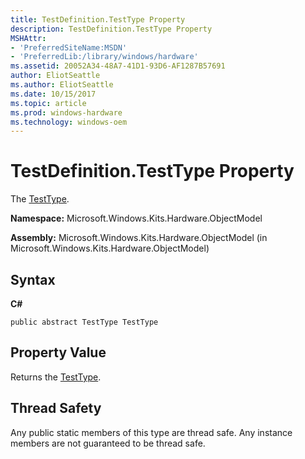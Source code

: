 ```yaml
---
title: TestDefinition.TestType Property
description: TestDefinition.TestType Property
MSHAttr:
- 'PreferredSiteName:MSDN'
- 'PreferredLib:/library/windows/hardware'
ms.assetid: 20052A34-48A7-41D1-93D6-AF1287B57691
author: EliotSeattle
ms.author: EliotSeattle
ms.date: 10/15/2017
ms.topic: article
ms.prod: windows-hardware
ms.technology: windows-oem
---
```


# TestDefinition.TestType Property


The [TestType](testtype-enumeration.md).

**Namespace:** Microsoft.Windows.Kits.Hardware.ObjectModel

**Assembly:** Microsoft.Windows.Kits.Hardware.ObjectModel (in Microsoft.Windows.Kits.Hardware.ObjectModel)

## <span id="Syntax"></span><span id="syntax"></span><span id="SYNTAX"></span>Syntax


**C#**

`public abstract TestType TestType`

## <span id="Property_Value"></span><span id="property_value"></span><span id="PROPERTY_VALUE"></span>Property Value


Returns the [TestType](testtype-enumeration.md).

## <span id="Thread_Safety"></span><span id="thread_safety"></span><span id="THREAD_SAFETY"></span>Thread Safety


Any public static members of this type are thread safe. Any instance members are not guaranteed to be thread safe.

 

 






